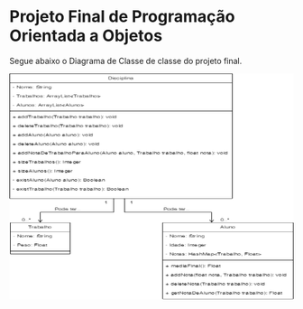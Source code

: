 # Projeto Final de Programação Orientada a Objetos

Segue abaixo o Diagrama de Classe de classe do projeto final.

<div>
<img src="resource\diagrama_de_classe.png" alt="UML" width="600" height="400">
</div>